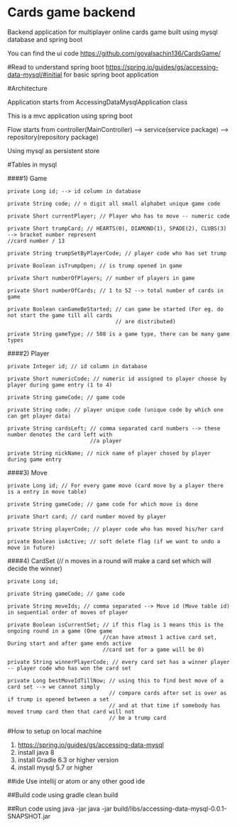 # Cards game backend 
Backend application for multiplayer online cards game built using mysql database and spring boot

You can find the ui code https://github.com/goyalsachin136/CardsGame/

#Read to understand spring boot
 https://spring.io/guides/gs/accessing-data-mysql/#initial for basic spring boot application 

#Architecture

Application starts from AccessingDataMysqlApplication class

This is a mvc application using spring boot

Flow starts from controller(MainController) --> service(service package) --> repository(repository package) 

Using mysql as persistent store


#Tables in mysql

####1) Game

    private Long id; --> id column in database

    private String code; // n digit all small alphabet unique game code

    private Short currentPlayer; // Player who has to move -- numeric code

    private Short trumpCard; // HEARTS(0), DIAMOND(1), SPADE(2), CLUBS(3) --> bracket number represent 
    //card number / 13

    private String trumpSetByPlayerCode; // player code who has set trump

    private Boolean isTrumpOpen; // is trump opened in game 

    private Short numberOfPlayers; // number of players in game

    private Short numberOfCards; // 1 to 52 --> total number of cards in game

    private Boolean canGameBeStarted; // can game be started (For eg. do not start the game till all cards
                                      // are distributed)

    private String gameType; // 508 is a game type, there can be many game types
    
    
####2) Player

    private Integer id; // id column in database

    private Short numericCode; // numeric id assigned to player choose by player during game entry (1 to 4)

    private String gameCode; // game code

    private String code; // player unique code (unique code by which one can get player data)

    private String cardsLeft; // comma separated card numbers --> these number denotes the card left with
                              //a player

    private String nickName; // nick name of player chosed by player during game entry
    
    
####3) Move

    private Long id; // For every game move (card move by a player there is a entry in move table)

    private String gameCode; // game code for which move is done

    private Short card; // card number moved by player

    private String playerCode; // player code who has moved his/her card

    private Boolean isActive; // soft delete flag (if we want to undo a move in future)
    
    
####4) CardSet (// n moves in a round will make a card set which will decide the winner)

    private Long id; 

    private String gameCode; // game code 

    private String moveIds; // comma separated --> Move id (Move table id) in sequential order of moves of player

    private Boolean isCurrentSet; // if this flag is 1 means this is the ongoing round in a game (One game
                                  //can have atmost 1 active card set, During start and after game ends active 
                                  //card set for a game will be 0)

    private String winnerPlayerCode; // every card set has a winner player -- player code who has won the card set

    private Long bestMoveIdTillNow; // using this to find best move of a card set --> we cannot simply 
                                    // compare cards after set is over as if trump is opened between a set 
                                    // and at that time if somebody has moved trump card then that card will not
                                    // be a trump card
    
    
    
    
#How to setup on local machine

1) https://spring.io/guides/gs/accessing-data-mysql
2) install java 8
3) install Gradle 6.3 or higher version
4) install mysql 5.7 or higher

##ide 
Use intellij or atom or any other good ide


##Build  code using
gradle clean build

##Run code using
java -jar  java -jar build/libs/accessing-data-mysql-0.0.1-SNAPSHOT.jar  
